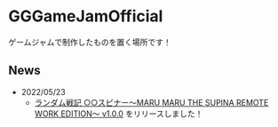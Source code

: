 # GGGameJamOfficial
ゲームジャムで制作したものを置く場所です！

## News
- 2022/05/23
    - [ランダム戦記 ○○スピナー～MARU MARU THE SUPINA REMOTE WORK EDITION～ v1.0.0](https://github.com/Hikeshi/GGGameJamOfficial/releases/tag/MaruMaruSpiner-v1.0.0) をリリースしました！
